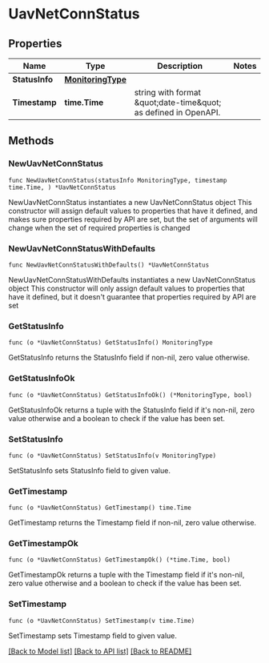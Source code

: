 # UavNetConnStatus

## Properties

Name | Type | Description | Notes
------------ | ------------- | ------------- | -------------
**StatusInfo** | [**MonitoringType**](MonitoringType.md) |  | 
**Timestamp** | **time.Time** | string with format \&quot;date-time\&quot; as defined in OpenAPI. | 

## Methods

### NewUavNetConnStatus

`func NewUavNetConnStatus(statusInfo MonitoringType, timestamp time.Time, ) *UavNetConnStatus`

NewUavNetConnStatus instantiates a new UavNetConnStatus object
This constructor will assign default values to properties that have it defined,
and makes sure properties required by API are set, but the set of arguments
will change when the set of required properties is changed

### NewUavNetConnStatusWithDefaults

`func NewUavNetConnStatusWithDefaults() *UavNetConnStatus`

NewUavNetConnStatusWithDefaults instantiates a new UavNetConnStatus object
This constructor will only assign default values to properties that have it defined,
but it doesn't guarantee that properties required by API are set

### GetStatusInfo

`func (o *UavNetConnStatus) GetStatusInfo() MonitoringType`

GetStatusInfo returns the StatusInfo field if non-nil, zero value otherwise.

### GetStatusInfoOk

`func (o *UavNetConnStatus) GetStatusInfoOk() (*MonitoringType, bool)`

GetStatusInfoOk returns a tuple with the StatusInfo field if it's non-nil, zero value otherwise
and a boolean to check if the value has been set.

### SetStatusInfo

`func (o *UavNetConnStatus) SetStatusInfo(v MonitoringType)`

SetStatusInfo sets StatusInfo field to given value.


### GetTimestamp

`func (o *UavNetConnStatus) GetTimestamp() time.Time`

GetTimestamp returns the Timestamp field if non-nil, zero value otherwise.

### GetTimestampOk

`func (o *UavNetConnStatus) GetTimestampOk() (*time.Time, bool)`

GetTimestampOk returns a tuple with the Timestamp field if it's non-nil, zero value otherwise
and a boolean to check if the value has been set.

### SetTimestamp

`func (o *UavNetConnStatus) SetTimestamp(v time.Time)`

SetTimestamp sets Timestamp field to given value.



[[Back to Model list]](../README.md#documentation-for-models) [[Back to API list]](../README.md#documentation-for-api-endpoints) [[Back to README]](../README.md)


